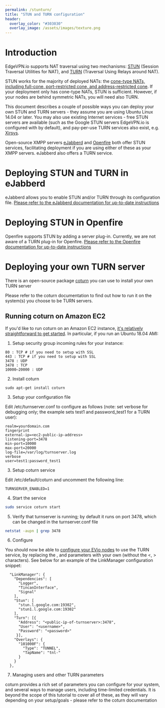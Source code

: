 ```yaml
---
permalink: /stunturn/
title: "STUN and TURN configuration"
header:
  overlay_color: "#303030"
  overlay_image: /assets/images/texture.png
---
```


# Introduction

EdgeVPN.io supports NAT traversal using two mechanisms: [STUN](https://en.wikipedia.org/wiki/STUN) (Session Traversal Utilities for NAT), and [TURN](https://en.wikipedia.org/wiki/Traversal_Using_Relays_around_NAT) (Traversal Using Relays around NAT). 

STUN works for the majority of deployed NATs: the [cone-type NATs, including full-cone, port-restricted cone, and address-restricted cone](https://en.wikipedia.org/wiki/Network_address_translation). If your deployment only has cone-type NATs, STUN is sufficient. However, if your nodes are behind symmetric NATs, you will need also TURN.

This document describes a couple of possible ways you can deploy your own STUN and TURN servers - they assume you are using Ubuntu Linux 14.04 or later. You may also use existing Internet services - free STUN servers are available (such as the Google STUN servers EdgeVPN.io is configured with by default), and pay-per-use TURN services also exist, e.g. [Xirsys](http://www.xirsys.com).

Open-source XMPP servers [eJabberd](https://www.ejabberd.im/) and [Openfire](https://www.igniterealtime.org/projects/openfire/) both offer STUN services, facilitating deployment if you are using either of these as your XMPP servers. eJabberd also offers a TURN service.

# Deploying STUN and TURN in eJabberd

eJabberd allows you to enable STUN and/or TURN through its configuration file. [Please refer to the eJabberd documentation for up-to-date instructions](https://docs.ejabberd.im/admin/configuration/listen/#ejabberd-stun-1)

# Deploying STUN in Openfire

Openfire supports STUN by adding a server plug-in. Currently, we are not aware of a TURN plug-in for Openfire. [Please refer to the Openfire documentation for up-to-date instructions](https://www.igniterealtime.org/projects/openfire/plugins/1.2.2/stunserver/readme.html)

# Deploying your own TURN server

There is an open-source package [coturn](https://github.com/coturn/coturn) you can use to install your own TURN server

Please refer to the coturn documentation to find out how to run it on the system(s) you choose to be TURN servers. 

## Running coturn on Amazon EC2

If you'd like to run coturn on an Amazon EC2 instance, [it's relatively straightforward to get started](https://medium.com/@omidborjian/setup-your-own-turn-stun-signal-relay-server-on-aws-ec2-78a8bfcb71c3). In particular, if you run an Ubuntu 18.04 AMI:

1. Setup security group incoming rules for your instance:

```
80 : TCP # if you need to setup with SSL
443 : TCP # if you need to setup with SSL
3478 : UDP
3478 : TCP
10000–20000 : UDP
```

2. Install coturn

```
sudo apt-get install coturn
```

3. Setup your configuration file

Edit /etc/turnserver.conf to configure as follows (note: set verbose for debugging only; the example sets test1 and password_test1 for a TURN user):

```
realm=yourdomain.com
fingerprint
external-ip=<ec2-public-ip-address>
listening-port=3478
min-port=10000
max-port=20000
log-file=/var/log/turnserver.log
verbose                    
user=test1:password_test1
```

3. Setup coturn service

Edit /etc/default/coturn and uncomment the following line:

```
TURNSERVER_ENABLED=1
```

4. Start the service

```bash
sudo service coturn start
```

5. Verify that turnserver is running; by default it runs on port 3478, which can be changed in the turnserver.conf file

```bash
netstat -aupn | grep 3478
```
  
6. Configure

You should now be able to [configure your EVio nodes](/configfile) to use the TURN service, by replacing the <public-ip-of-turnserver>, <username> and <password> parameters with your own (without the <, > characters). See below for an example of the LinkManager configuration snippet:

```
  "LinkManager": {
    "Dependencies": [
      "Logger",
      "TincanInterface",
      "Signal"
    ],
    "Stun": [
      "stun.l.google.com:19302",
      "stun1.l.google.com:19302"
    ],
    "Turn": [{
      "Address": "<public-ip-of-turnserver>:3478",
      "User": "<username>",
      "Password": "<password>"
     }],
    "Overlays": {
      "101000F": {
        "Type": "TUNNEL",
        "TapName": "tnl-"
      }
    }
  },
```

7. Managing users and other TURN parameters

coturn provides a rich set of parameters you can configure for your system, and several ways to manage users, including time-limited credentials. It is beyond the scope of this tutorial to cover all of these, as they will vary depending on your setup/goals - please refer to the coturn documentation

